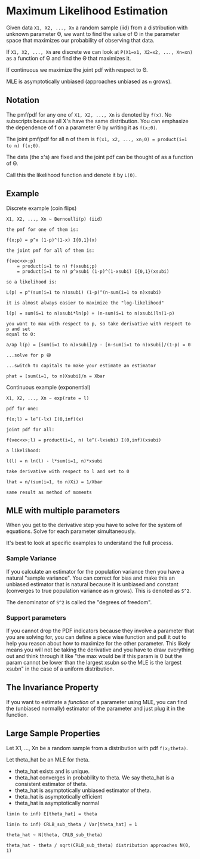 # Maximum Likelihood Estimation

Given data `X1, X2, ..., Xn` a random sample (iid) from a distribution with
unknown parameter Θ, we want to find the value of Θ in the parameter space that
maximizes our probability of observing that data.

If `X1, X2, ..., Xn` are discrete we can look at `P(X1=x1, X2=x2, ..., Xn=xn)`
as a function of Θ and find the Θ that maximizes it.

If continuous we maximize the joint pdf with respect to Θ.

MLE is asymptotically unbiased (approaches unbiased as `n` grows).

## Notation

The pmf/pdf for any one of `X1, X2, ..., Xn` is denoted by `f(x)`. No subscripts
because all X's have the same distribution. You can emphasize the dependence of
f on a parameter Θ by writing it as `f(x;Θ)`.

The joint pmf/pdf for all n of them is `f(x1, x2, ..., xn;Θ) = product(i=1 to n) f(x;Θ)`.

The data (the x's) are fixed and the joint pdf can be thought of as a function
of Θ.

Call this the likelihood function and denote it by `L(Θ)`.

## Example

Discrete example (coin flips)

```
X1, X2, ..., Xn ~ Bernoulli(p) (iid)

the pmf for one of them is:

f(x;p) = p^x (1-p)^(1-x) I{0,1}(x)

the joint pmf for all of them is:

f(vec<x>;p)
    = product(i=1 to n) f(xsubi;p)
    = product(i=1 to n) p^xsubi (1-p)^(1-xsubi) I{0,1}(xsubi)

so a likelihood is:

L(p) = p^(sum(i=1 to n)xsubi) (1-p)^(n-sum(i=1 to n)xsubi)

it is almost always easier to maximize the "log-likelihood"

l(p) = sum(i=1 to n)xsubi*ln(p) + (n-sum(i=1 to n)xsubi)ln(1-p)

you want to max with respect to p, so take derivative with respect to p and set
equal to 0:

a/ap l(p) = [sum(i=1 to n)xsubi]/p - [n-sum(i=1 to n)xsubi]/(1-p) = 0

...solve for p 😅

...switch to capitals to make your estimate an estimator

phat = [sum(i=1, to n)Xsubi]/n = Xbar
```

Continuous example (exponential)

```
X1, X2, ..., Xn ~ exp(rate = l)

pdf for one:

f(x;l) = le^(-lx) I(0,inf)(x)

joint pdf for all:

f(vec<x>;l) = product(i=1, n) le^(-lxsubi) I(0,inf)(xsubi)

a likelihood:

l(l) = n ln(l) - l*sum(i=1, n)*xsubi

take derivative with respect to l and set to 0

lhat = n/(sum(i=1, to n)Xi) = 1/Xbar

same result as method of moments
```

## MLE with multiple parameters

When you get to the derivative step you have to solve for the system of
equations. Solve for each parameter simultaneously.

It's best to look at specific examples to understand the full process.

### Sample Variance

If you calculate an estimator for the population variance then you have a
natural "sample variance". You can correct for bias and make this an unbiased
estimator that is natural because it is unbiased and constant (converges to true
population variance as n grows). This is denoted as `S^2`.

The denominator of `S^2` is called the "degrees of freedom".

### Support parameters

If you cannot drop the PDF indicators because they involve a parameter that you
are solving for, you can define a piece wise function and pull it out to help
you reason about how to maximize for the other parameter. This likely means you
will not be taking the derivative and you have to draw everything out and think
through it like "the max would be if this param is 0 but the param cannot be
lower than the largest xsubn so the MLE is the largest xsubn" in the case of a
uniform distribution.

## The Invariance Property

If you want to estimate a _function_ of a parameter using MLE, you can find the
(unbiased normally) estimator of the parameter and just plug it in the function.

## Large Sample Properties

Let X1, ..., Xn be a random sample from a distribution with pdf `f(x;theta)`.

Let theta_hat be an MLE for theta.

- theta_hat exists and is unique.
- theta_hat converges in probability to theta. We say theta_hat is a consistent
  estimator of theta.
- theta_hat is asymptotically unbiased estimator of theta.
- theta_hat is asymptotically efficient
- theta_hat is asymptotically normal

```
lim(n to inf) E[theta_hat] = theta

lim(n to inf) CRLB_sub_theta / Var[theta_hat] = 1

theta_hat ~ N(theta, CRLB_sub_theta)

theta_hat - theta / sqrt(CRLB_sub_theta) distribution approaches N(0, 1)
```
